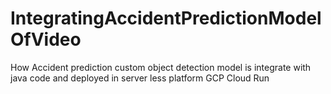 # IntegratingAccidentPredictionModelOfVideo
How Accident prediction custom object detection model is integrate with java code and deployed in server less platform  GCP Cloud Run
